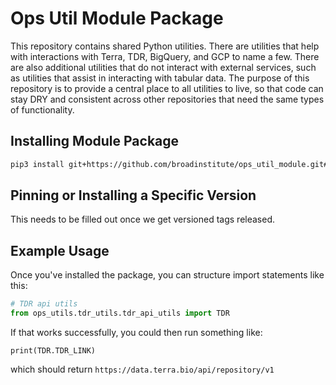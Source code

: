 # Ops Util Module Package
This repository contains shared Python utilities. There are utilities that help with interactions with Terra, TDR, 
BigQuery, and GCP to name a few. There are also additional utilities that do not interact with external services, 
such as utilities that assist in interacting with tabular data. The purpose of this repository is to provide a 
central place to all utilities to live, so that code can stay DRY and consistent across other repositories that need 
the same types of functionality. 

## Installing Module Package
``` sh
pip3 install git+https://github.com/broadinstitute/ops_util_module.git#egg=ops_util_module
```

## Pinning or Installing a Specific Version
This needs to be filled out once we get versioned tags released.

## Example Usage
Once you've installed the package, you can structure import statements like this:  
``` python
# TDR api utils
from ops_utils.tdr_utils.tdr_api_utils import TDR
```
If that works successfully, you could then run something like: 
```
print(TDR.TDR_LINK)
``` 
which should return `https://data.terra.bio/api/repository/v1`

